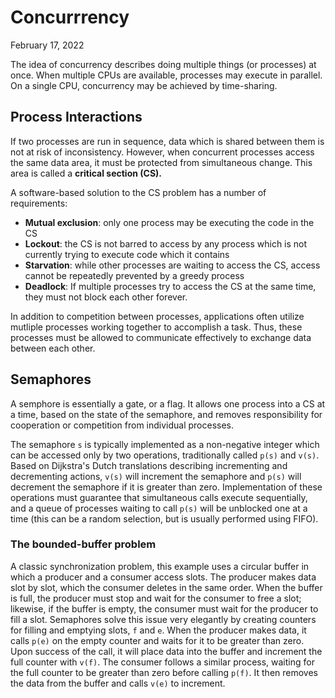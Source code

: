 # Concurrrency
February 17, 2022

The idea of concurrency describes doing multiple things (or processes) at once. When multiple CPUs are available, processes may execute in parallel. On a single CPU, concurrency may be achieved by time-sharing.

## Process Interactions
If two processes are run in sequence, data which is shared between them is not at risk of inconsistency. However, when concurrent processes access the same data area, it must be protected from simultaneous change. This area is called a **critical section (CS).**

A software-based solution to the CS problem has a number of requirements:
- **Mutual exclusion**: only one process may be executing the code in the CS
- **Lockout**: the CS is not barred to access by any process which is not currently trying to execute code which it contains
- **Starvation**: while other processes are waiting to access the CS, access cannot be repeatedly prevented by a greedy process
- **Deadlock**: If multiple processes try to access the CS at the same time, they must not block each other forever.

In addition to competition between processes, applications often utilize mutliple processes working together to accomplish a task. Thus, these processes must be allowed to communicate effectively to exchange data between each other.

## Semaphores
A semphore is essentially a gate, or a flag. It allows one process into a CS at a time, based on the state of the semaphore, and removes responsibility for cooperation or competition from individual processes.

The semaphore <code>s</code> is typically implemented as a non-negative integer which can be accessed only by two operations, traditionally called <code>p(s)</code> and <code>v(s)</code>. Based on Dijkstra's Dutch translations describing incrementing and decrementing actions, <code>v(s)</code> will increment the semaphore and <code>p(s)</code> will decrement the semaphore if it is greater than zero. Implementation of these operations must guarantee that simultaneous calls execute sequentially, and a queue of processes waiting to call <code>p(s)</code> will be unblocked one at a time (this can be a random selection, but is usually performed using FIFO).

### The bounded-buffer problem
A classic synchronization problem, this example uses a circular buffer in which a producer and a consumer access slots. The producer makes data slot by slot, which the consumer deletes in the same order. When the buffer is full, the producer must stop and wait for the consumer to free a slot; likewise, if the buffer is empty, the consumer must wait for the producer to fill a slot. Semaphores solve this issue very elegantly by creating counters for filling and emptying slots, <code>f</code> and <code>e</code>. When the producer makes data, it calls <code>p(e)</code> on the empty counter and waits for it to be greater than zero. Upon success of the call, it will place data into the buffer and increment the full counter with <code>v(f)</code>. The consumer follows a similar process, waiting for the full counter to be greater than zero before calling <code>p(f)</code>. It then removes the data from the buffer and calls <code>v(e)</code> to increment.
